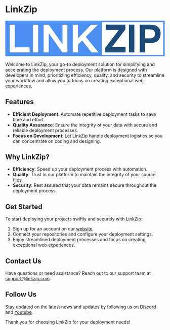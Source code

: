 # LinkZip

![logo](https://github.com/linkzip-dev/.github/blob/main/profile/logo.png?raw=true)

Welcome to LinkZip, your go-to deployment solution for simplifying and accelerating the deployment process. Our platform is designed with developers in mind, prioritizing efficiency, quality, and security to streamline your workflow and allow you to focus on creating exceptional web experiences.

## Features

- **Efficient Deployment**: Automate repetitive deployment tasks to save time and effort.
- **Quality Assurance**: Ensure the integrity of your data with secure and reliable deployment processes.
- **Focus on Development**: Let LinkZip handle deployment logistics so you can concentrate on coding and designing.

## Why LinkZip?

- **Efficiency**: Speed up your deployment process with automation.
- **Quality**: Trust in our platform to maintain the integrity of your source files.
- **Security**: Rest assured that your data remains secure throughout the deployment process.

## Get Started

To start deploying your projects swiftly and securely with LinkZip:

1. Sign up for an account on our [website](https://app.linkzip.dev).
2. Connect your repositories and configure your deployment settings.
3. Enjoy streamlined deployment processes and focus on creating exceptional web experiences.

## Contact Us

Have questions or need assistance? Reach out to our support team at [support@linkzip.com](mailto:support@linkzip.com).

## Follow Us

Stay updated on the latest news and updates by following us on [Discord](https://discord.gg/pyXHFXGr) and [Youtube](https://www.youtube.com/@linkzip-dev).

Thank you for choosing LinkZip for your deployment needs!
